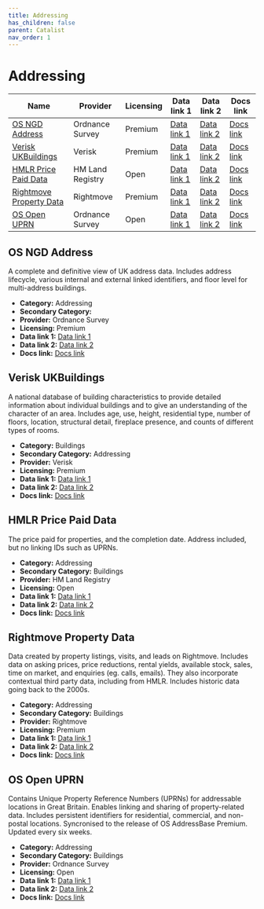 ```yaml
---
title: Addressing
has_children: false
parent: Catalist
nav_order: 1
---
```


# Addressing

| Name                                                | Provider         | Licensing | Data link 1                                                                                  | Data link 2                                                                                                                       | Docs link                                                                        |
| --------------------------------------------------- | ---------------- | --------- | -------------------------------------------------------------------------------------------- | --------------------------------------------------------------------------------------------------------------------------------- | -------------------------------------------------------------------------------- |
| [OS NGD Address](#os-ngd-address)                   | Ordnance Survey  | Premium   | [Data link 1](https://docs.os.uk/osngd/data-structure/address)                               | [Data link 2]()                                                                                                                   | [Docs link]()                                                                    |
| [Verisk UKBuildings](#verisk-ukbuildings)           | Verisk           | Premium   | [Data link 1](https://digimap.edina.ac.uk/verisk)                                            | [Data link 2](https://apicatalog.verisk.com/docs/uk-data-api/zi70nw727oya9-verisk-uk-claims-data-api)                             | [Docs link](https://www.verisk.com/en-gb/products/ukbuildings/)                  |
| [HMLR Price Paid Data](#hmlr-price-paid-data)       | HM Land Registry | Open      | [Data link 1](https://www.gov.uk/government/statistical-data-sets/price-paid-data-downloads) | [Data link 2]()                                                                                                                   | [Docs link](https://www.gov.uk/guidance/about-the-price-paid-data)               |
| [Rightmove Property Data](#rightmove-property-data) | Rightmove        | Premium   | [Data link 1](https://www.rightmove.co.uk/property-data/)                                    | [Data link 2]()                                                                                                                   | [Docs link](https://www.rightmove.co.uk/property-data/rightmoves-property-data/) |
| [OS Open UPRN](#os-open-uprn)                       | Ordnance Survey  | Open      | [Data link 1](https://osdatahub.os.uk/downloads/open/OpenUPRN)                               | [Data link 2](https://docs.os.uk/os-apis/accessing-os-apis/os-downloads-api/technical-specification/download-an-opendata-product) | [Docs link](https://docs.os.uk/os-downloads/identifiers/os-open-uprn)            |

## OS NGD Address

A complete and definitive view of UK address data. Includes address lifecycle, various internal and external linked identifiers, and floor level for multi-address buildings.

- **Category:** Addressing
- **Secondary Category:** 
- **Provider:** Ordnance Survey
- **Licensing:** Premium
- **Data link 1:** [Data link 1](https://docs.os.uk/osngd/data-structure/address)
- **Data link 2:** [Data link 2]()
- **Docs link:** [Docs link]()



## Verisk UKBuildings

A national database of building characteristics to provide detailed information about individual buildings and to give an understanding of the character of an area. Includes age, use, height, residential type, number of floors, location, structural detail, fireplace presence, and counts of different types of rooms.

- **Category:** Buildings
- **Secondary Category:** Addressing
- **Provider:** Verisk
- **Licensing:** Premium
- **Data link 1:** [Data link 1](https://digimap.edina.ac.uk/verisk)
- **Data link 2:** [Data link 2](https://apicatalog.verisk.com/docs/uk-data-api/zi70nw727oya9-verisk-uk-claims-data-api)
- **Docs link:** [Docs link](https://www.verisk.com/en-gb/products/ukbuildings/)



## HMLR Price Paid Data

The price paid for properties, and the completion date. Address included, but no linking IDs such as UPRNs.

- **Category:** Addressing
- **Secondary Category:** Buildings
- **Provider:** HM Land Registry
- **Licensing:** Open
- **Data link 1:** [Data link 1](https://www.gov.uk/government/statistical-data-sets/price-paid-data-downloads)
- **Data link 2:** [Data link 2]()
- **Docs link:** [Docs link](https://www.gov.uk/guidance/about-the-price-paid-data)



## Rightmove Property Data

Data created by property listings, visits, and leads on Rightmove. Includes data on asking prices, price reductions, rental yields, available stock, sales, time on market, and enquiries (eg. calls, emails). They also incorporate contextual third party data, including from HMLR. Includes historic data going back to the 2000s.

- **Category:** Addressing
- **Secondary Category:** Buildings
- **Provider:** Rightmove
- **Licensing:** Premium
- **Data link 1:** [Data link 1](https://www.rightmove.co.uk/property-data/)
- **Data link 2:** [Data link 2]()
- **Docs link:** [Docs link](https://www.rightmove.co.uk/property-data/rightmoves-property-data/)



## OS Open UPRN

Contains Unique Property Reference Numbers (UPRNs) for addressable locations in Great Britain. Enables linking and sharing of property-related data. Includes persistent identifiers for residential, commercial, and non-postal locations. Syncronised to the release of OS AddressBase Premium. Updated every six weeks.

- **Category:** Addressing
- **Secondary Category:** Buildings
- **Provider:** Ordnance Survey
- **Licensing:** Open
- **Data link 1:** [Data link 1](https://osdatahub.os.uk/downloads/open/OpenUPRN)
- **Data link 2:** [Data link 2](https://docs.os.uk/os-apis/accessing-os-apis/os-downloads-api/technical-specification/download-an-opendata-product)
- **Docs link:** [Docs link](https://docs.os.uk/os-downloads/identifiers/os-open-uprn)
